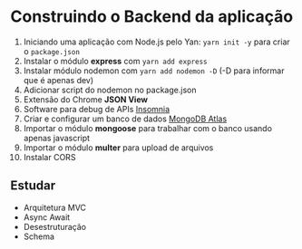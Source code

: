 # Construindo o Backend da aplicação

1. Iniciando uma aplicação com Node.js pelo Yan: ```yarn init -y``` para criar o ```package.json```
2. Instalar o módulo **express** com ```yarn add express```
3. Instalar módulo nodemon com ```yarn add nodemon -D``` (-D para informar que é apenas dev)
4. Adicionar script do nodemon no package.json
5. Extensão do Chrome **JSON View**
6. Software para debug de APIs [Insomnia](https://insomnia.rest/)
7. Criar e configurar um banco de dados [MongoDB Atlas](https://www.mongodb.com/cloud/atlas)
8. Importar o módulo **mongoose** para trabalhar com o banco usando apenas javascript
9. Importar o módulo **multer** para upload de arquivos
10. Instalar CORS

## Estudar
* Arquitetura MVC
* Async Await
* Desestruturação
* Schema